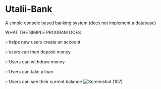# Utalii-Bank
A simple console based banking system (does not implement a database)

WHAT THE SIMPLE PROGRAM DOES

✅helps new users create an account

✅users can then deposit money

✅Users can withdraw money

✅Users can take a loan

✅Users can see their current balance
![Screenshot (107)](https://user-images.githubusercontent.com/98637307/184908781-86ed04a2-5c9b-45fc-85cd-d49f887a12c9.png)
